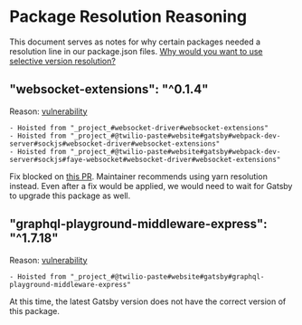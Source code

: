 # Package Resolution Reasoning

This document serves as notes for why certain packages needed a resolution line in our package.json files.
[Why would you want to use selective version resolution?](https://classic.yarnpkg.com/en/docs/selective-version-resolutions/#toc-why-would-you-want-to-do-this)

## "websocket-extensions": "^0.1.4"

Reason: [vulnerability](https://github.com/twilio-labs/paste/pull/483)

```
- Hoisted from "_project_#websocket-driver#websocket-extensions"
- Hoisted from "_project_#@twilio-paste#website#gatsby#webpack-dev-server#sockjs#websocket-driver#websocket-extensions"
- Hoisted from "_project_#@twilio-paste#website#gatsby#webpack-dev-server#sockjs#faye-websocket#websocket-driver#websocket-extensions"
```

Fix blocked on [this PR](https://github.com/faye/websocket-driver-node/pull/37). Maintainer recommends using yarn resolution instead. Even after a fix would be applied, we would need to wait for Gatsby to upgrade this package as well.

## "graphql-playground-middleware-express": "^1.7.18"

Reason: [vulnerability](https://github.com/twilio-labs/paste/pull/494)

```
- Hoisted from "_project_#@twilio-paste#website#gatsby#graphql-playground-middleware-express"
```

At this time, the latest Gatsby version does not have the correct version of this package.
